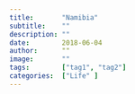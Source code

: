 ```yaml
---
title:       "Namibia"
subtitle:    ""
description: ""
date:        2018-06-04
author:      ""
image:       ""
tags:        ["tag1", "tag2"]
categories:  ["Life" ]
---
```

